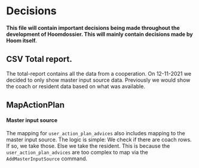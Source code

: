 # Decisions
#### This file will contain important decisions being made throughout the development of Hoomdossier. This will mainly contain decisions made by Hoom itself. 

## CSV Total report.
The total-report contains all the data from a cooperation. On 12-11-2021 we decided to only show master input source data. Previously we would show the coach or resident data based on what was available.

## MapActionPlan

#### Master input source 
The mapping for `user_action_plan_advices` also includes mapping to the master input source.
The logic is simple: We check if there are coach rows. If so, we take those. Else we take
the resident. This is because the `user_action_plan_advices` are too complex to map
via the `AddMasterInputSource` command.